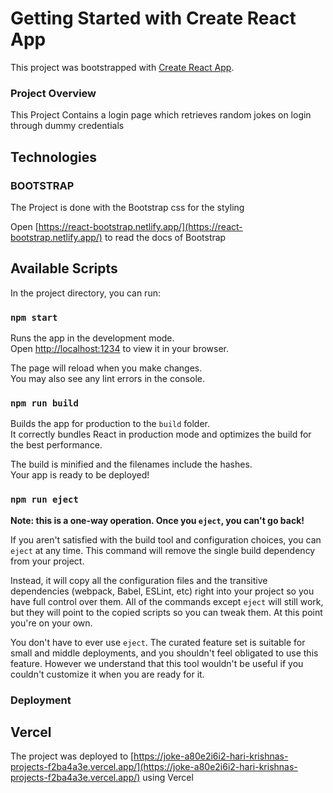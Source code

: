 # Getting Started with Create React App

This project was bootstrapped with [Create React App](https://github.com/facebook/create-react-app).

### Project Overview

This Project Contains a login page which retrieves random jokes on login through dummy credentials

## Technologies

### BOOTSTRAP

The Project is done with the Bootstrap css for the styling

Open [https://react-bootstrap.netlify.app/](https://react-bootstrap.netlify.app/) to read the docs of Bootstrap

## Available Scripts

In the project directory, you can run:

### `npm start`

Runs the app in the development mode.\
Open [http://localhost:1234](http://localhost:1234) to view it in your browser.

The page will reload when you make changes.\
You may also see any lint errors in the console.

### `npm run build`

Builds the app for production to the `build` folder.\
It correctly bundles React in production mode and optimizes the build for the best performance.

The build is minified and the filenames include the hashes.\
Your app is ready to be deployed!

### `npm run eject`

**Note: this is a one-way operation. Once you `eject`, you can't go back!**

If you aren't satisfied with the build tool and configuration choices, you can `eject` at any time. This command will remove the single build dependency from your project.

Instead, it will copy all the configuration files and the transitive dependencies (webpack, Babel, ESLint, etc) right into your project so you have full control over them. All of the commands except `eject` will still work, but they will point to the copied scripts so you can tweak them. At this point you're on your own.

You don't have to ever use `eject`. The curated feature set is suitable for small and middle deployments, and you shouldn't feel obligated to use this feature. However we understand that this tool wouldn't be useful if you couldn't customize it when you are ready for it.

### Deployment

## Vercel

The project was deployed to [https://joke-a80e2i6i2-hari-krishnas-projects-f2ba4a3e.vercel.app/](https://joke-a80e2i6i2-hari-krishnas-projects-f2ba4a3e.vercel.app/) using Vercel
